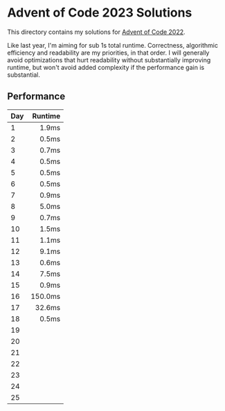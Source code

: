 # Advent of Code 2023 Solutions

This directory contains my solutions for [Advent of Code 2022](https://adventofcode.com/2022).

Like last year, I'm aiming for sub 1s total runtime. Correctness, algorithmic
efficiency and readability are my priorities, in that order. I will generally
avoid optimizations that hurt readability without substantially improving
runtime, but won't avoid added complexity if the performance gain is
substantial.

## Performance

| Day | Runtime |
| --- | ------: |
| 1   |   1.9ms |
| 2   |   0.5ms |
| 3   |   0.7ms |
| 4   |   0.5ms |
| 5   |   0.5ms |
| 6   |   0.5ms |
| 7   |   0.9ms |
| 8   |   5.0ms |
| 9   |   0.7ms |
| 10  |   1.5ms |
| 11  |   1.1ms |
| 12  |   9.1ms |
| 13  |   0.6ms |
| 14  |   7.5ms |
| 15  |   0.9ms |
| 16  | 150.0ms |
| 17  |  32.6ms |
| 18  |   0.5ms |
| 19  |         |
| 20  |         |
| 21  |         |
| 22  |         |
| 23  |         |
| 24  |         |
| 25  |         |
